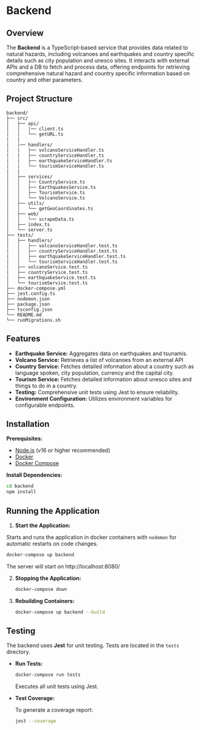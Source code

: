 # Backend

## Overview

The **Backend** is a TypeScript-based service that provides data related to natural hazards, including volcanoes and earthquakes and country specific details such as city population and unesco sites. It interacts with external APIs and a DB to fetch and process data, offering endpoints for retrieving comprehensive natural hazard and country specific information based on country and other parameters.

## Project Structure

```
backend/
├── src/
│   ├── api/
│   │   |── client.ts
|   |   └── getURL.ts
|   |
|   |── handlers/
|   |   ├── volcanoServiceHandler.ts
|   |   ├── countryServiceHandler.ts
|   |   ├── earthquakeServiceHandler.ts
|   |   └── tourismServiceHandler.ts
|   |
│   ├── services/
│   │   ├── CountryService.ts
│   │   ├── EarthquakesService.ts
│   │   ├── TourismService.ts
│   │   └── VolcanoService.ts
│   ├── utils/
│   │   └── getGeoCoordinates.ts
│   ├── web/
│   │   └── scrapeData.ts
│   ├── index.ts
│   └── server.ts
├── tests/
│   ├── handlers/
│   │   ├── volcanoServiceHandler.test.ts
|   │   ├── countryServiceHandler.test.ts
|   │   ├── earthquakeServiceHandler.test.ts
|   │   └── tourismServiceHandler.test.ts
│   ├── volcanoService.test.ts
|   ├── countryService.test.ts
|   ├── earthquakeService.test.ts
│   └── tourismService.test.ts
├── docker-compose.yml
├── jest.config.ts
├── nodemon.json
├── package.json
├── tsconfig.json
└── README.md
└── runMigrations.sh

```

## Features

- **Earthquake Service:** Aggregates data on earthquakes and tsunamis.
- **Volcano Service:** Retrieves a list of volcanoes from an external API
- **Country Service:** Fetches detailed information about a country such as language spoken, city population, currency and the capital city.
- **Tourism Service:** Fetches detailed information about unesco sites and things to do in a country.
- **Testing:** Comprehensive unit tests using Jest to ensure reliability.
- **Environment Configuration:** Utilizes environment variables for configurable endpoints.

## Installation

**Prerequisites:**
- [Node.js](https://nodejs.org/) (v16 or higher recommended)
- [Docker](https://www.docker.com/)
- [Docker Compose](https://docs.docker.com/compose/install/)

**Install Dependencies:**

```bash
cd backend
npm install
```

## Running the Application

1. **Start the Application:**

Starts and runs the application in docker containers with `nodemon` for automatic restarts on code changes.

   ```bash
   docker-compose up backend
   ```
   The server will start on http://localhost:8080/

2. **Stopping the Application:**
   ```bash
   docker-compose down
   ```

3. **Rebuilding Containers:**

   ```bash
   docker-compose up backend --build
   ```

## Testing

The backend uses **Jest** for unit testing. Tests are located in the `tests` directory.

- **Run Tests:**

  ```bash
  docker-compose run tests
  ```

  Executes all unit tests using Jest.

- **Test Coverage:**

  To generate a coverage report:

  ```bash
  jest --coverage
  ```
